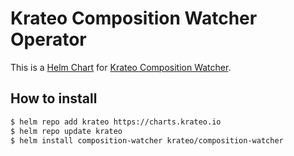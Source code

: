 # Krateo Composition Watcher Operator

This is a [Helm Chart](https://helm.sh/docs/topics/charts/) for [Krateo Composition Watcher](https://github.com/krateoplatformops/composition-watcher).

## How to install

```sh
$ helm repo add krateo https://charts.krateo.io
$ helm repo update krateo
$ helm install composition-watcher krateo/composition-watcher
```
